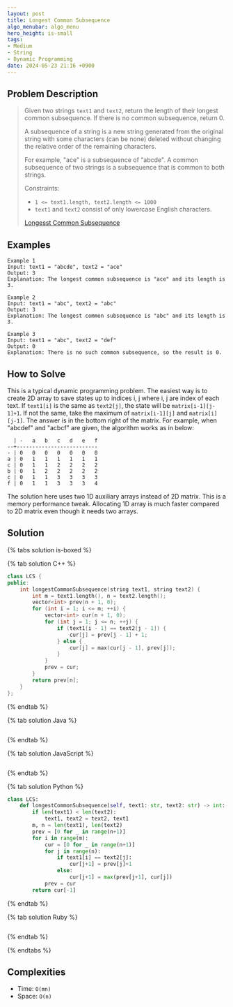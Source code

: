 ```yaml
---
layout: post
title: Longest Common Subsequence
algo_menubar: algo_menu
hero_height: is-small
tags:
- Medium
- String
- Dynamic Programming
date: 2024-05-23 21:16 +0900
---
```

## Problem Description
> Given two strings `text1` and `text2`, return the length of their longest common subsequence.
> If there is no common subsequence, return 0.
>
> A subsequence of a string is a new string generated from the original string with some
> characters (can be none) deleted without changing the relative order of the remaining characters.
>
> For example, "ace" is a subsequence of "abcde".
> A common subsequence of two strings is a subsequence that is common to both strings.
>
> Constraints:
> - `1 <= text1.length, text2.length <= 1000`
> - `text1` and `text2` consist of only lowercase English characters.
>
> [Longesst Common Subsequence](https://leetcode.com/problems/longest-common-subsequence/description/)

## Examples
```
Example 1
Input: text1 = "abcde", text2 = "ace" 
Output: 3  
Explanation: The longest common subsequence is "ace" and its length is 3.
```

```
Example 2
Input: text1 = "abc", text2 = "abc"
Output: 3
Explanation: The longest common subsequence is "abc" and its length is 3.
```

```
Example 3
Input: text1 = "abc", text2 = "def"
Output: 0
Explanation: There is no such common subsequence, so the result is 0.
```

## How to Solve

This is a typical dynamic programming problem.
The easiest way is to create 2D array to save states up to indices i, j where i, j are index of
each text. If `text1[i]` is the same as `text2[j]`, the state will be `matrix[i-1][j-1]+1`.
If not the same, take the maximum of `matrix[i-1][j]` and `matrix[i][j-1]`.
The answer is in the bottom right of the matrix. For example, when "abcdef" and "acbcf" are given,
the algorithm works as in below:

```
  | -   a   b   c   d   e   f
--+--------------------------
- | 0   0   0   0   0   0   0
a | 0   1   1   1   1   1   1
c | 0   1   1   2   2   2   2
b | 0   1   2   2   2   2   2
c | 0   1   1   3   3   3   3
f | 0   1   1   3   3   3   4
```

The solution here uses two 1D auxiliary arrays instead of 2D matrix.
This is a memory performance tweak.
Allocating 1D array is much faster compared to 2D matrix even though it needs two arrays.

## Solution

{% tabs solution is-boxed %}

{% tab solution C++ %}
```cpp
class LCS {
public:
    int longestCommonSubsequence(string text1, string text2) {
        int m = text1.length(), n = text2.length();
        vector<int> prev(n + 1, 0);
        for (int i = 1; i <= m; ++i) {
            vector<int> cur(n + 1, 0);
            for (int j = 1; j <= n; ++j) {
                if (text1[i - 1] == text2[j - 1]) {
                    cur[j] = prev[j - 1] + 1;
                } else {
                    cur[j] = max(cur[j - 1], prev[j]);
                }
            }
            prev = cur;
        }
        return prev[n];
    }
};
```
{% endtab %}

{% tab solution Java %}
```java

```
{% endtab %}

{% tab solution JavaScript %}
```js

```
{% endtab %}

{% tab solution Python %}
```python
class LCS:
    def longestCommonSubsequence(self, text1: str, text2: str) -> int:
        if len(text1) < len(text2):
            text1, text2 = text2, text1
        m, n = len(text1), len(text2)
        prev = [0 for _ in range(n+1)]
        for i in range(m):
            cur = [0 for _ in range(n+1)]
            for j in range(n):
                if text1[i] == text2[j]:
                    cur[j+1] = prev[j]+1
                else:
                    cur[j+1] = max(prev[j+1], cur[j])
            prev = cur
        return cur[-1]
```
{% endtab %}

{% tab solution Ruby %}
```ruby

```
{% endtab %}

{% endtabs %}



## Complexities
- Time: `O(mn)`
- Space: `O(n)`
